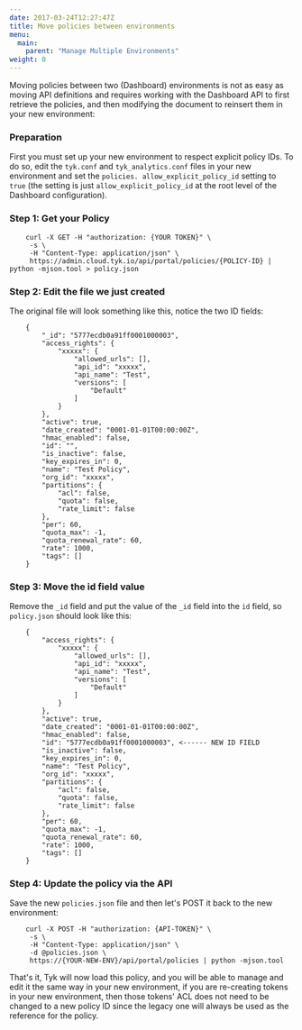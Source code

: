 ```yaml
---
date: 2017-03-24T12:27:47Z
title: Move policies between environments
menu:
  main:
    parent: "Manage Multiple Environments"
weight: 0 
---
```


Moving policies between two (Dashboard) environments is not as easy as moving API definitions and requires working with the Dashboard API to first retrieve the policies, and then modifying the document to reinsert them in your new environment:

### Preparation

First you must set up your new environment to respect explicit policy IDs. To do so, edit the `tyk.conf` and `tyk_analytics.conf` files in your new environment and set the `policies. allow_explicit_policy_id` setting to `true` (the setting is just `allow_explicit_policy_id` at the root level of the Dashboard configuration).

### Step 1: Get your Policy

```{.copyWrapper}
    curl -X GET -H "authorization: {YOUR TOKEN}" \
     -s \
     -H "Content-Type: application/json" \
     https://admin.cloud.tyk.io/api/portal/policies/{POLICY-ID} | python -mjson.tool > policy.json
```

### Step 2: Edit the file we just created

The original file will look something like this, notice the two ID fields:

```{.json}
    {
        "_id": "5777ecdb0a91ff0001000003",
        "access_rights": {
            "xxxxx": {
                "allowed_urls": [],
                "api_id": "xxxxx",
                "api_name": "Test",
                "versions": [
                    "Default"
                ]
            }
        },
        "active": true,
        "date_created": "0001-01-01T00:00:00Z",
        "hmac_enabled": false,
        "id": "",
        "is_inactive": false,
        "key_expires_in": 0,
        "name": "Test Policy",
        "org_id": "xxxxx",
        "partitions": {
            "acl": false,
            "quota": false,
            "rate_limit": false
        },
        "per": 60,
        "quota_max": -1,
        "quota_renewal_rate": 60,
        "rate": 1000,
        "tags": []
    }
```

### Step 3: Move the id field value

Remove the `_id` field and put the value of the `_id` field into the `id` field, so `policy.json` should look like this:

```{.json}
    {
        "access_rights": {
            "xxxxx": {
                "allowed_urls": [],
                "api_id": "xxxxx",
                "api_name": "Test",
                "versions": [
                    "Default"
                ]
            }
        },
        "active": true,
        "date_created": "0001-01-01T00:00:00Z",
        "hmac_enabled": false,
        "id": "5777ecdb0a91ff0001000003", <------ NEW ID FIELD
        "is_inactive": false,
        "key_expires_in": 0,
        "name": "Test Policy",
        "org_id": "xxxxx",
        "partitions": {
            "acl": false,
            "quota": false,
            "rate_limit": false
        },
        "per": 60,
        "quota_max": -1,
        "quota_renewal_rate": 60,
        "rate": 1000,
        "tags": []
    }
```

### Step 4: Update the policy via the API

Save the new `policies.json` file and then let's POST it back to the new environment:

```{.copyWrapper}
    curl -X POST -H "authorization: {API-TOKEN}" \
     -s \
     -H "Content-Type: application/json" \
     -d @policies.json \
     https://{YOUR-NEW-ENV}/api/portal/policies | python -mjson.tool
```

That's it, Tyk will now load this policy, and you will be able to manage and edit it the same way in your new environment, if you are re-creating tokens in your new environment, then those tokens' ACL does not need to be changed to a new policy ID since the legacy one will always be used as the reference for the policy.

